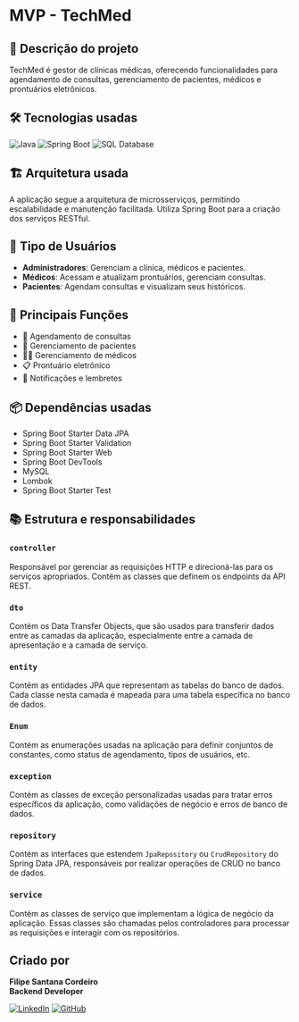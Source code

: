 # MVP - TechMed

## 📝 Descrição do projeto
TechMed é  gestor de clínicas médicas, oferecendo funcionalidades para agendamento de consultas, gerenciamento de pacientes, médicos e prontuários eletrônicos.

## 🛠️ Tecnologias usadas
![Java](https://img.shields.io/badge/Java-ED8B00?style=for-the-badge&logo=java&logoColor=white)
![Spring Boot](https://img.shields.io/badge/Spring%20Boot-6DB33F?style=for-the-badge&logo=spring-boot&logoColor=white)
![SQL Database](https://img.shields.io/badge/SQL-4479A1?style=for-the-badge&logo=MySQL&logoColor=white)

## 🏗️ Arquitetura usada
A aplicação segue a arquitetura de microsserviços, permitindo escalabilidade e manutenção facilitada. Utiliza Spring Boot para a criação dos serviços RESTful.

## 👥 Tipo de Usuários
- **Administradores**: Gerenciam a clínica, médicos e pacientes.
- **Médicos**: Acessam e atualizam prontuários, gerenciam consultas.
- **Pacientes**: Agendam consultas e visualizam seus históricos.

## 🚀 Principais Funções
- 📅 Agendamento de consultas
- 👥 Gerenciamento de pacientes
- 👨‍⚕️ Gerenciamento de médicos
- 📋 Prontuário eletrônico
- 🔔 Notificações e lembretes

## 📦 Dependências usadas
- Spring Boot Starter Data JPA
- Spring Boot Starter Validation
- Spring Boot Starter Web
- Spring Boot DevTools
- MySQL
- Lombok
- Spring Boot Starter Test

## 📚 Estrutura e responsabilidades

### `controller`
Responsável por gerenciar as requisições HTTP e direcioná-las para os serviços apropriados. Contém as classes que definem os endpoints da API REST.

### `dto`
Contém os Data Transfer Objects, que são usados para transferir dados entre as camadas da aplicação, especialmente entre a camada de apresentação e a camada de serviço.

### `entity`
Contém as entidades JPA que representam as tabelas do banco de dados. Cada classe nesta camada é mapeada para uma tabela específica no banco de dados.

### `Enum`
Contém as enumerações usadas na aplicação para definir conjuntos de constantes, como status de agendamento, tipos de usuários, etc.

### `exception`
Contém as classes de exceção personalizadas usadas para tratar erros específicos da aplicação, como validações de negócio e erros de banco de dados.

### `repository`
Contém as interfaces que estendem `JpaRepository` ou `CrudRepository` do Spring Data JPA, responsáveis por realizar operações de CRUD no banco de dados.

### `service`
Contém as classes de serviço que implementam a lógica de negócio da aplicação. Essas classes são chamadas pelos controladores para processar as requisições e interagir com os repositórios.

## Criado por

**Filipe Santana Cordeiro**  
**Backend Developer**

[![LinkedIn](https://img.shields.io/badge/LinkedIn-0077B5?style=for-the-badge&logo=linkedin&logoColor=white)](https://www.linkedin.com/in/filipesantanacordeiro/)
[![GitHub](https://img.shields.io/badge/GitHub-181717?style=for-the-badge&logo=github&logoColor=white)](https://github.com/Filipescordeiro2)